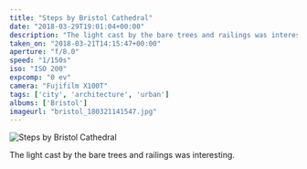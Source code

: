 ```yaml
---
title: "Steps by Bristol Cathedral"
date: "2018-03-29T19:01:04+00:00"
description: "The light cast by the bare trees and railings was interesting"
taken_on: "2018-03-21T14:15:47+00:00"
aperture: "f/8.0"
speed: "1/150s"
iso: "ISO 200"
expcomp: "0 ev"
camera: "Fujifilm X100T"
tags: ['city', 'architecture', 'urban']
albums: ['Bristol']
imageurl: "bristol_180321141547.jpg"
---
```


![Steps by Bristol Cathedral](https://wingsopenwide-images.s3.amazonaws.com/xs/bristol_180321141547.jpg)

The light cast by the bare trees and railings was interesting.
